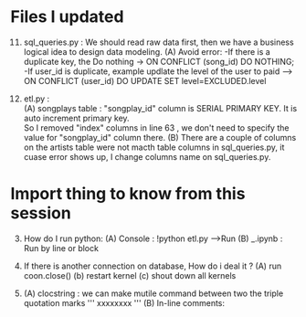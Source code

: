 
# Files I updated

11. sql_queries.py :  We should read raw data first, then we have a business logical idea to design data modeling. 
    (A) Avoid error: 
         -If there is a  duplicate key,  the Do nothing -> ON CONFLICT (song_id) DO NOTHING;
         -If user_id is duplicate, example  updlate   the level of the user to paid  --> ON CONFLICT (user_id) DO UPDATE SET level=EXCLUDED.level
    
    
12. etl.py :  
    (A) songplays table :  "songplay_id" column is SERIAL PRIMARY KEY. It is auto increment primary key.  
    So I removed "index" columns in  line 63 , we don't need to specify the value for "songplay_id" column there.
    (B) There are a couple of columns on the artists table were not macth table columns in sql_queries.py, it cuase error shows up, I change columns name on sql_queries.py.
    
# Import thing to know from this session 

    
3. How do I run python: 
    (A) Console : !python etl.py -->Run 
    (B) _.ipynb : Run by line or block
    
4.  If there is another connection on database, How do i deal it ?
    (A) run coon.close()
    (b) restart kernel 
    (c) shout down all kernels

5. (A) clocstring : we can make mutile command  between two  the triple quotation marks   ''' xxxxxxxx '''
   (B) In-line comments:
